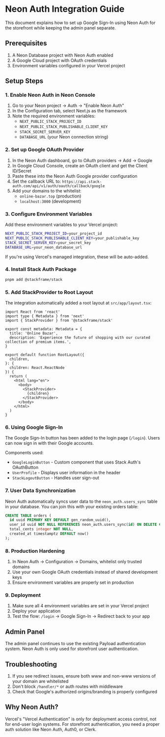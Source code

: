 # Neon Auth Integration Guide

This document explains how to set up Google Sign-In using Neon Auth for the storefront while keeping the admin panel separate.

## Prerequisites

1. A Neon Database project with Neon Auth enabled
2. A Google Cloud project with OAuth credentials
3. Environment variables configured in your Vercel project

## Setup Steps

### 1. Enable Neon Auth in Neon Console

1. Go to your Neon project → Auth → "Enable Neon Auth"
2. In the Configuration tab, select Next.js as the framework
3. Note the required environment variables:
   - `NEXT_PUBLIC_STACK_PROJECT_ID`
   - `NEXT_PUBLIC_STACK_PUBLISHABLE_CLIENT_KEY`
   - `STACK_SECRET_SERVER_KEY`
   - `DATABASE_URL` (your Neon connection string)

### 2. Set up Google OAuth Provider

1. In the Neon Auth dashboard, go to OAuth providers → Add → Google
2. In Google Cloud Console, create an OAuth client and get the Client ID/Secret
3. Paste these into the Neon Auth Google provider configuration
4. Set the callback URL to: `https://api.stack-auth.com/api/v1/auth/oauth/callback/google`
5. Add your domains to the whitelist:
   - `online-bazar.top` (production)
   - `localhost:3000` (development)

### 3. Configure Environment Variables

Add these environment variables to your Vercel project:

```bash
NEXT_PUBLIC_STACK_PROJECT_ID=your_project_id
NEXT_PUBLIC_STACK_PUBLISHABLE_CLIENT_KEY=your_publishable_key
STACK_SECRET_SERVER_KEY=your_secret_key
DATABASE_URL=your_neon_database_url
```

If you're using Vercel's managed integration, these will be auto-added.

### 4. Install Stack Auth Package

```bash
pnpm add @stackframe/stack
```

### 5. Add StackProvider to Root Layout

The integration automatically added a root layout at `src/app/layout.tsx`:

```tsx
import React from 'react'
import type { Metadata } from 'next'
import { StackProvider } from '@stackframe/stack'

export const metadata: Metadata = {
  title: 'Online Bazar',
  description: 'Experience the future of shopping with our curated collection of premium items.',
}

export default function RootLayout({
  children,
}: {
  children: React.ReactNode
}) {
  return (
    <html lang="en">
      <body>
        <StackProvider>
          {children}
        </StackProvider>
      </body>
    </html>
  )
}
```

### 6. Using Google Sign-In

The Google Sign-In button has been added to the login page (`/login`). Users can now sign in with their Google accounts.

Components used:
- `GoogleLoginButton` - Custom component that uses Stack Auth's OAuthButton
- `UserProfile` - Displays user information in the header
- `StackLogoutButton` - Handles user sign-out

### 7. User Data Synchronization

Neon Auth automatically syncs user data to the `neon_auth.users_sync` table in your database. You can join this with your existing orders table:

```sql
CREATE TABLE orders (
  id uuid PRIMARY KEY DEFAULT gen_random_uuid(),
  user_id uuid NOT NULL REFERENCES neon_auth.users_sync(id) ON DELETE CASCADE,
  total_cents integer NOT NULL,
  created_at timestamptz DEFAULT now()
);
```

### 8. Production Hardening

1. In Neon Auth → Configuration → Domains, whitelist only trusted domains
2. Use your own Google OAuth credentials instead of shared development keys
3. Ensure environment variables are properly set in production

### 9. Deployment

1. Make sure all 4 environment variables are set in your Vercel project
2. Deploy your application
3. Test the flow: `/login` → Google Sign-In → Redirect back to your app

## Admin Panel

The admin panel continues to use the existing Payload authentication system. Neon Auth is only used for storefront user authentication.

## Troubleshooting

1. If you see redirect issues, ensure both www and non-www versions of your domain are whitelisted
2. Don't block `/handler/*` or auth routes with middleware
3. Check that Google's authorized origins/branding is properly configured

## Why Neon Auth?

Vercel's "Vercel Authentication" is only for deployment access control, not for end-user login systems. For storefront authentication, you need a proper auth solution like Neon Auth, Auth0, or Clerk.